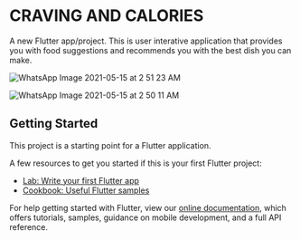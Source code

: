 # CRAVING AND CALORIES
A new Flutter app/project.
This is user interative application that provides you with food suggestions 
and recommends you with the best dish you can make.

![WhatsApp Image 2021-05-15 at 2 51 23 AM](https://user-images.githubusercontent.com/82975890/118333742-dfebef00-b529-11eb-8da3-654ff88342c8.jpeg)

![WhatsApp Image 2021-05-15 at 2 50 11 AM](https://user-images.githubusercontent.com/82975890/118333760-e9755700-b529-11eb-9ca9-4ae3a4e93d34.jpeg)

## Getting Started

This project is a starting point for a Flutter application.

A few resources to get you started if this is your first Flutter project:

- [Lab: Write your first Flutter app](https://flutter.dev/docs/get-started/codelab)
- [Cookbook: Useful Flutter samples](https://flutter.dev/docs/cookbook)

For help getting started with Flutter, view our
[online documentation](https://flutter.dev/docs), which offers tutorials,
samples, guidance on mobile development, and a full API reference.
